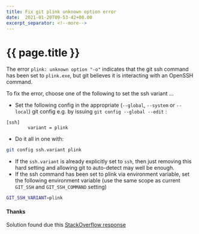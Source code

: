 ```yaml
---
title: Fix git plink unknown option error
date:  2021-01-20T09-53-42+00.00
excerpt_separator: <!--more-->
---
```


# {{ page.title }}

The error `plink: unknown option "-o"` indicates that the git ssh command has been set to `plink.exe`, but git believes it is interacting with an OpenSSH command.

To fix the error, choose one of the following to set the ssh variant ...
<!--more-->
* Set the following config in the appropriate (`--global`, `--system` or `--local`) git config e.g. by issuing `git config --global --edit` :
```apacheconf
[ssh]
        variant = plink
```

* Do it all in one with:
```bash
git config ssh.variant plink
```

* If the `ssh.variant` is already explicitly set to `ssh`, then just removing this hard setting and allowing git to auto-detect may well be enough.
* If the ssh command has been set to plink via environment variable, set the following environment variable (use the same scope as current `GIT_SSH` and `GIT_SSH_COMMAND` setting)
```bash
GIT_SSH_VARIANT=plink
```

#### Thanks

Solution found due this [StackOverflow response](https://stackoverflow.com/a/45576707)
